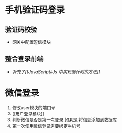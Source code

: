 # 手机验证码登录
## 验证码校验
- 网关中配置短信模块
## 整合登录前端
- *补充了[[JavaScript#Js 中实现倒计时的方法]]*
# 微信登录
1. 修改user模块的端口号
2. [[用户登录模块]]
3. 判断微信是否是第一次登录,如果是,将信息添加到数据库
4. 第一次使用微信登录需要绑定手机号

